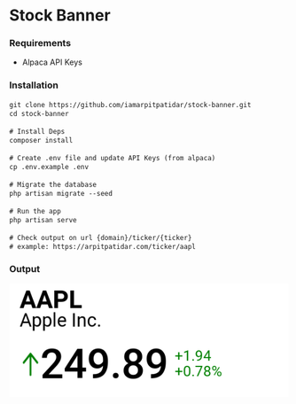 # Stock Banner

### Requirements
- Alpaca API Keys

### Installation
```shell
git clone https://github.com/iamarpitpatidar/stock-banner.git
cd stock-banner

# Install Deps
composer install

# Create .env file and update API Keys (from alpaca)
cp .env.example .env

# Migrate the database
php artisan migrate --seed

# Run the app
php artisan serve

# Check output on url {domain}/ticker/{ticker}
# example: https://arpitpatidar.com/ticker/aapl
```

### Output
![img.png](img.png)
